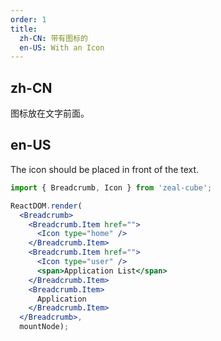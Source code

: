 ```yaml
---
order: 1
title:
  zh-CN: 带有图标的
  en-US: With an Icon
---
```


## zh-CN

图标放在文字前面。

## en-US

The icon should be placed in front of the text.

````jsx
import { Breadcrumb, Icon } from 'zeal-cube';

ReactDOM.render(
  <Breadcrumb>
    <Breadcrumb.Item href="">
      <Icon type="home" />
    </Breadcrumb.Item>
    <Breadcrumb.Item href="">
      <Icon type="user" />
      <span>Application List</span>
    </Breadcrumb.Item>
    <Breadcrumb.Item>
      Application
    </Breadcrumb.Item>
  </Breadcrumb>,
  mountNode);
````
